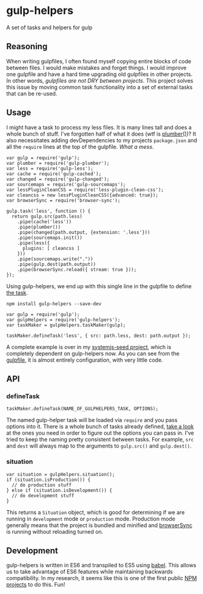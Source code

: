 # gulp-helpers
A set of tasks and helpers for gulp

## Reasoning
When writing gulpfiles, I often found myself copying entire blocks of code between files. I would make mistakes and forget things. I would improve one gulpfile and have a hard time upgrading old gulpfiles in other projects. In other words, _gulpfiles are not DRY between projects_. This project solves this issue by moving common task functionality into a set of external tasks that can be re-used.

## Usage
I might have a task to process my less files. It is many lines tall and does a whole bunch of stuff. I've forgotten half of what it does (wtf is [plumber()](https://github.com/floatdrop/gulp-plumber))? It also necessitates adding devDependencies to my projects `package.json` and all the `require` lines at the top of the gulpfile. _What a mess_.

```
var gulp = require('gulp');
var plumber = require('gulp-plumber');
var less = require('gulp-less');
var cache = require('gulp-cached');
var changed = require('gulp-changed');
var sourcemaps = require('gulp-sourcemaps');
var lessPluginCleanCSS = require('less-plugin-clean-css');
var cleancss = new lessPluginCleanCSS({advanced: true});
var browserSync = require('browser-sync');

gulp.task('less', function () {
  return gulp.src(path.less)
    .pipe(cache('less'))
    .pipe(plumber())
    .pipe(changed(path.output, {extension: '.less'}))
    .pipe(sourcemaps.init())
    .pipe(less({
      plugins: [ cleancss ]
    }))
    .pipe(sourcemaps.write("."))
    .pipe(gulp.dest(path.output))
    .pipe(browserSync.reload({ stream: true }));
});
```

Using gulp-helpers, we end up with this single line in the gulpfile to define [the task](https://github.com/lookfirst/gulp-helpers/blob/master/src/tasks/less.js).

```
npm install gulp-helpers --save-dev
```

```
var gulp = require('gulp');
var gulpHelpers = require('gulp-helpers');
var taskMaker = gulpHelpers.taskMaker(gulp);

taskMaker.defineTask('less', { src: path.less, dest: path.output });
```

A complete example is over in my [systemjs-seed project](https://github.com/lookfirst/systemjs-seed/), which is completely dependent on gulp-helpers now. As you can see from the [gulpfile](https://github.com/lookfirst/systemjs-seed/blob/master/gulpfile.coffee), it is almost entirely configuration, with very little code.

## API

### defineTask

```
taskMaker.defineTask(NAME_OF_GULPHELPERS_TASK, OPTIONS);
```

The named gulp-helper task will be loaded via `require` and you pass options into it. There is a whole bunch of tasks already defined, [take a look](https://github.com/lookfirst/gulp-helpers/tree/master/src/tasks) at the ones you need in order to figure out the options you can pass in. I've tried to keep the naming pretty consistent between tasks. For example, `src` and `dest` will always map to the arguments to `gulp.src()` and `gulp.dest()`.

### situation

```
var situation = gulpHelpers.situation();
if (situation.isProduction()) {
  // do production stuff
} else if (situation.isDevelopment()) {
  // do development stuff
}
```

This returns a `Situation` object, which is good for determining if we are running in `development` mode or `production` mode. Production mode generally means that the project is bundled and minified and [browserSync](http://browsersync.io) is running without reloading turned on.

## Development

gulp-helpers is written in ES6 and transpiled to ES5 using [babel](https://babeljs.io/). This allows us to take advantage of ES6 features while maintaining backwards compatibility. In my research, it seems like this is one of the first public [NPM projects](https://www.npmjs.com/package/gulp-helpers) to do this. Fun!
